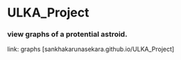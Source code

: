 # ULKA_Project

### view graphs of a protential astroid.

link: graphs [sankhakarunasekara.github.io/ULKA_Project]



  
